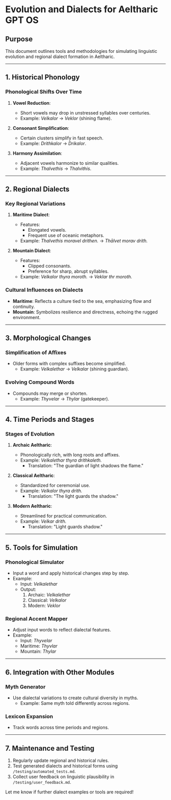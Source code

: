 # **Evolution and Dialects for Aeltharic GPT OS**

## **Purpose**
This document outlines tools and methodologies for simulating linguistic evolution and regional dialect formation in Aeltharic.

---

## **1. Historical Phonology**

### **Phonological Shifts Over Time**
1. **Vowel Reduction**:
   - Short vowels may drop in unstressed syllables over centuries.
   - Example: *Velkalor* → *Veklor* (shining flame).

2. **Consonant Simplification**:
   - Certain clusters simplify in fast speech.
   - Example: *Drithkalor* → *Drikalor*.

3. **Harmony Assimilation**:
   - Adjacent vowels harmonize to similar qualities.
   - Example: *Thalvethis* → *Thalvithis*.

---

## **2. Regional Dialects**

### **Key Regional Variations**
1. **Maritime Dialect**:
   - Features:
     - Elongated vowels.
     - Frequent use of oceanic metaphors.
   - Example: *Thalvethis moravel drithen.* → *Thālvet morav drith.*

2. **Mountain Dialect**:
   - Features:
     - Clipped consonants.
     - Preference for sharp, abrupt syllables.
   - Example: *Velkalor thyra moroth.* → *Veklar thr moroth.*

### **Cultural Influences on Dialects**
- **Maritime**: Reflects a culture tied to the sea, emphasizing flow and continuity.
- **Mountain**: Symbolizes resilience and directness, echoing the rugged environment.

---

## **3. Morphological Changes**

### **Simplification of Affixes**
- Older forms with complex suffixes become simplified.
  - Example: *Velkalethar* → *Velkalar* (shining guardian).

### **Evolving Compound Words**
- Compounds may merge or shorten.
  - Example: *Thyvelar* → *Thylar* (gatekeeper).

---

## **4. Time Periods and Stages**

### **Stages of Evolution**
1. **Archaic Aeltharic**:
   - Phonologically rich, with long roots and affixes.
   - Example: *Velkalethar thyra drithkaleth.*
     - Translation: "The guardian of light shadows the flame."

2. **Classical Aeltharic**:
   - Standardized for ceremonial use.
   - Example: *Velkalor thyra drith.*
     - Translation: "The light guards the shadow."

3. **Modern Aeltharic**:
   - Streamlined for practical communication.
   - Example: *Velkar drith.*
     - Translation: "Light guards shadow."

---

## **5. Tools for Simulation**

### **Phonological Simulator**
- Input a word and apply historical changes step by step.
- Example:
  - Input: *Velkalethar*
  - Output:
    1. Archaic: *Velkalethar*
    2. Classical: *Velkalor*
    3. Modern: *Veklor*

### **Regional Accent Mapper**
- Adjust input words to reflect dialectal features.
- Example:
  - Input: *Thyvelar*
  - Maritime: *Thyvlar*
  - Mountain: *Thylar*

---

## **6. Integration with Other Modules**

### **Myth Generator**
- Use dialectal variations to create cultural diversity in myths.
  - Example: Same myth told differently across regions.

### **Lexicon Expansion**
- Track words across time periods and regions.

---

## **7. Maintenance and Testing**
1. Regularly update regional and historical rules.
2. Test generated dialects and historical forms using `/testing/automated_tests.md`.
3. Collect user feedback on linguistic plausibility in `/testing/user_feedback.md`.

Let me know if further dialect examples or tools are required!
